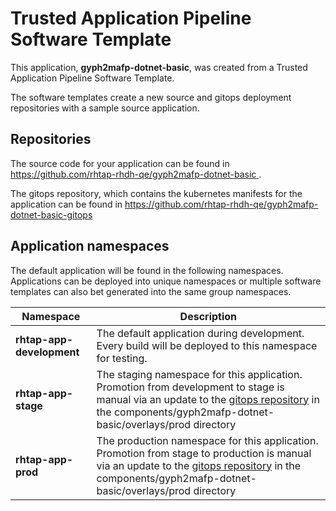 # Trusted Application Pipeline Software Template

This application, **gyph2mafp-dotnet-basic**, was created from a Trusted Application Pipeline Software Template.

The software templates create a new source and gitops deployment repositories with a sample source application. 

## Repositories

The source code for your application can be found in [https://github.com/rhtap-rhdh-qe/gyph2mafp-dotnet-basic ](https://github.com/rhtap-rhdh-qe/gyph2mafp-dotnet-basic ).
 
The gitops repository, which contains the kubernetes manifests for the application can be found in 
[https://github.com/rhtap-rhdh-qe/gyph2mafp-dotnet-basic-gitops ](https://github.com/rhtap-rhdh-qe/gyph2mafp-dotnet-basic-gitops ) 

## Application namespaces 

The default application will be found in the following namespaces. Applications can be deployed into unique namespaces or multiple software templates can also bet generated into the same group namespaces.  

|  Namespace   |  Description   |  
| -------- | -------- |   
| **rhtap-app-development** | The default application during development. Every build will be deployed to this namespace for testing. | 
| **rhtap-app-stage** | The staging namespace for this application. Promotion from development to stage is manual via an update to the [gitops repository](https://github.com/rhtap-rhdh-qe/gyph2mafp-dotnet-basic-gitops ) in the components/gyph2mafp-dotnet-basic/overlays/prod directory |  
| **rhtap-app-prod** | The production namespace for this application. Promotion from stage to production is manual via an update to the [gitops repository](https://github.com/rhtap-rhdh-qe/gyph2mafp-dotnet-basic-gitops ) in the components/gyph2mafp-dotnet-basic/overlays/prod directory | 
